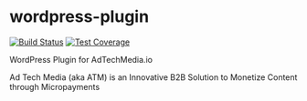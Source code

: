 wordpress-plugin
================

[![Build Status](https://travis-ci.org/AdTechMedia/wordpress-plugin.svg?branch=master)](https://travis-ci.org/AdTechMedia/wordpress-plugin)
[![Test Coverage](https://codeclimate.com/repos/580df33d46895c09e3002dca/badges/4615784b557cf8f1f94b/coverage.svg)](https://codeclimate.com/repos/580df33d46895c09e3002dca/coverage)

WordPress Plugin for AdTechMedia.io

Ad Tech Media (aka ATM) is an Innovative B2B Solution to Monetize Content through Micropayments

